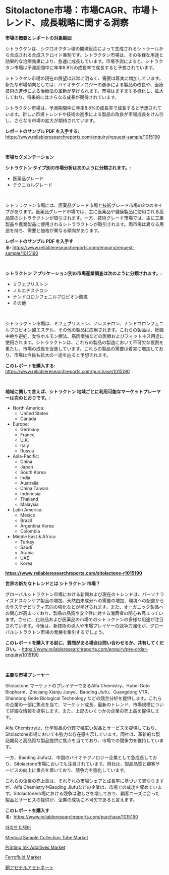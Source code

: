<p><h1>Sitolactone市場：市場CAGR、市場トレンド、成長戦略に関する洞察</h1></p><p><strong>市場の概要とレポートの対象範囲</strong></p>
<p><p>シトラクタンは、シクロオクタン環の開環反応によって生成されるシトラールから合成される合成ステロイド薬剤です。シトラクタン市場は、その多様な用途と効果的な治療効果により、急速に成長しています。市場予測によると、シトラクタン市場は予測期間中に年率8.8%の成長率で成長すると予想されています。</p><p>シトラクタン市場の現在の展望は非常に明るく、需要は着実に増加しています。新たな市場傾向としては、バイオテクノロジーの進歩による製品の改良や、医療技術の進歩による治療法の革新が挙げられます。市場はますます多様化し、拡大しており、将来的にはさらなる成長が期待されています。</p><p>シトラクタン市場は、予測期間中に年率8.8%の成長率で成長すると予想されています。新しい市場トレンドや技術の進歩による製品の改良が市場成長をけん引し、さらなる市場の拡大が期待されています。</p></p>
<p><strong>レポートのサンプル PDF を入手する:</strong> <a href="https://www.reliableresearchreports.com/enquiry/request-sample/1015190">https://www.reliableresearchreports.com/enquiry/request-sample/1015190</a></p>
<p>&nbsp;</p>
<p><strong>市場セグメンテーション</strong></p>
<p><strong>シトラクトン タイプ別の市場分析は次のように分類されます。:</strong></p>
<p><ul><li>医薬品グレード</li><li>テクニカルグレード</li></ul></p>
<p>&nbsp;</p>
<p><p>シトララクトン市場には、医薬品グレード市場と技術グレード市場の2つのタイプがあります。医薬品グレード市場では、主に医薬品や健康製品に使用される高品質のシトララクトンが取引されます。一方、技術グレード市場では、主に工業製品や農業製品に使用されるシトララクトンが取引されます。両市場は異なる用途を持ち、需要と価格が異なる傾向があります。</p></p>
<p><strong>レポートのサンプル PDF を入手する:</strong>&nbsp;<a href="https://www.reliableresearchreports.com/enquiry/request-sample/1015190">https://www.reliableresearchreports.com/enquiry/request-sample/1015190</a></p>
<p>&nbsp;</p>
<p><strong> シトラクトン アプリケーション別の市場産業調査は次のように分類されます。:</strong></p>
<p><ul><li>ミフェプリストン</li><li>ノルエチステロン</li><li>ナンドロロンフェニルプロピオン酸塩</li><li>その他</li></ul></p>
<p>&nbsp;</p>
<p><p>シトララクトン市場は、ミフェプリストン、ノレステロン、ナンドロロンフェニルプロピオン酸エステル、その他の製品に応用されます。これらの製品は、妊娠中絶や避妊、女性ホルモン療法、筋肉増強などの医療およびフィットネス用途に使用されます。シトララクトンは、これらの製品の製造において不可欠な役割を果たし、市場の成長を促進しています。これらの製品の需要は着実に増加しており、市場は今後も拡大の一途を辿ると予想されます。</p></p>
<p><strong>このレポートを購入する:</strong>&nbsp; <a href="https://www.reliableresearchreports.com/purchase/1015190">https://www.reliableresearchreports.com/purchase/1015190</a></p>
<p>&nbsp;</p>
<p><strong>地域に関して言えば、シトラクトン 地域ごとに利用可能なマーケットプレーヤーは次のとおりです。:</strong></p>
<p><ul>
    <li>
        North America:
        <ul>
            <li>United States</li>
            <li>Canada</li>
        </ul>
    </li>
    <li>
        Europe:
        <ul>
            <li>Germany</li>
            <li>France</li>
            <li>U.K.</li>
            <li>Italy</li>
            <li>Russia</li>
        </ul>
    </li>
    <li>
        Asia-Pacific:
        <ul>
            <li>China</li>
            <li>Japan</li>
            <li>South Korea</li>
            <li>India</li>
            <li>Australia</li>
            <li>China Taiwan</li>
            <li>Indonesia</li>
            <li>Thailand</li>
            <li>Malaysia</li>
        </ul>
    </li>
    <li>
        Latin America:
        <ul>
            <li>Mexico</li>
            <li>Brazil</li>
            <li>Argentina Korea</li>
            <li>Colombia</li>
        </ul>
    </li>
    <li>
        Middle East & Africa:
        <ul>
            <li>Turkey</li>
            <li>Saudi</li>
            <li>Arabia</li>
            <li>UAE</li>
            <li>Korea</li>
        </ul>
    </li>
    </ul></p>
<p><strong><a href="https://www.reliableresearchreports.com/sitolactone-r1015190">https://www.reliableresearchreports.com/sitolactone-r1015190</a></strong>&nbsp;</p>
<p><strong>世界の新たなトレンドとは シトラクトン 市場？</strong></p>
<p><p>グローバルシトラクトン市場における新興および現在のトレンドは、パーソナライズドスキンケア製品の増加、天然由来成分への需要の増加、環境への配慮からのサステナビリティ志向の強化などが挙げられます。また、オーガニック製品への関心が高まっており、製品の品質や安全性に対する消費者の関心も高まっています。さらに、化粧品および医薬品の市場でのシトラクトンの多様な用途が注目されています。今後は、新技術の導入や市場プレイヤーの競争力強化が、グローバルシトラクトン市場の発展を牽引するでしょう。</p></p>
<p><strong>このレポートを購入する前に、質問がある場合は問い合わせるか、共有してください。</strong>- <a href="https://www.reliableresearchreports.com/enquiry/pre-order-enquiry/1015190">https://www.reliableresearchreports.com/enquiry/pre-order-enquiry/1015190</a></p>
<p>&nbsp;</p>
<p><strong>主要な市場プレーヤー</strong></p>
<p><p>Sitolactone マーケットのプレイヤーであるAlfa Chemistry、Hubei Goto Biopharm、Zhejiang Xianju Junye、Baoding Jiufu、Guangdong VTR、Shandong Gede Biological Technology などの競合分析を提供します。これらの企業の一部に焦点を当て、マーケット成長、最新のトレンド、市場規模について詳細な情報を提供します。また、上記のいくつかの企業の売上高を提供します。</p><p>Alfa Chemistryは、化学製品の分野で幅広い製品とサービスを提供しており、Sitolactone市場においても強力な存在感を示しています。同社は、革新的な製品開発と高品質な製品提供に焦点を当てており、市場での競争力を維持しています。</p><p>一方、Baoding Jiufuは、中国のバイオテクノロジー企業として急成長しており、Sitolactone市場においても注目されています。同社は、製品品質と顧客サービスの向上に重点を置いており、競争力を強化しています。</p><p>これらの企業の売上高は、それぞれの市場シェアと成長率に基づいて異なりますが、Alfa ChemistryやBaoding Jiufuなどの企業は、市場での成功を収めています。Sitolactone市場における競争は激しさを増しており、顧客ニーズに合った製品とサービスの提供が、企業の成功に不可欠であると言えます。</p></p>
<p><strong>このレポートを購入する:</strong>&nbsp;&nbsp;<a href="https://www.reliableresearchreports.com/purchase/1015190">https://www.reliableresearchreports.com/purchase/1015190</a></p>
<p><p><a href="https://github.com/KellyLyncyh543964/Market-Research-Report-List-1/blob/main/834715321482.md">라이프 디텍터</a></p><p><a href="https://github.com/luckyshygirl/Market-Research-Report-List-4/blob/main/medical-sample-collection-tube-market.md">Medical Sample Collection Tube Market</a></p><p><a href="https://issuu.com/reportprime-2/docs/printing-ink-additives-market-size-2030.pptx">Printing Ink Additives Market</a></p><p><a href="https://issuu.com/reportprime-2/docs/ferrofluid-market-size-2030.pptx">Ferrofluid Market</a></p><p><a href="https://github.com/mohamedbakry57/Market-Research-Report-List-3/blob/main/921865823717.md">銅アセチルアセトネート</a></p></p>